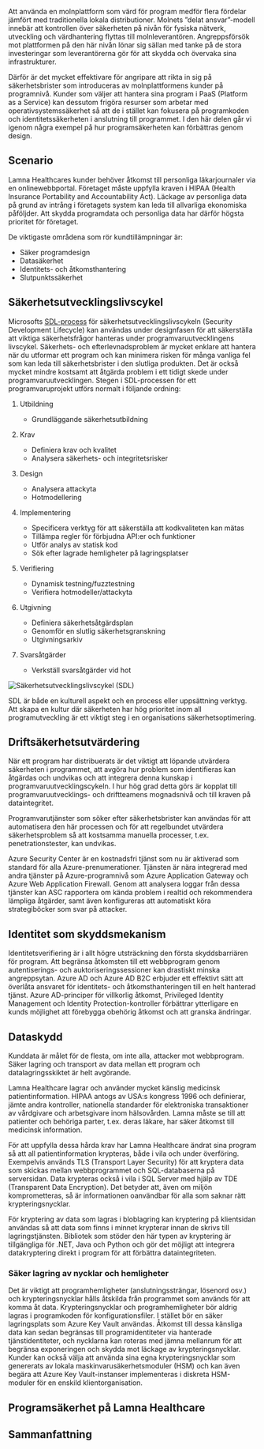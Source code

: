 Att använda en molnplattform som värd för program medför flera fördelar jämfört med traditionella lokala distributioner. Molnets ”delat ansvar”-modell innebär att kontrollen över säkerheten på nivån för fysiska nätverk, utveckling och värdhantering flyttas till molnleverantören. Angreppsförsök mot plattformen på den här nivån lönar sig sällan med tanke på de stora investeringar som leverantörerna gör för att skydda och övervaka sina infrastrukturer.

Därför är det mycket effektivare för angripare att rikta in sig på säkerhetsbrister som introduceras av molnplattformens kunder på programnivå. Kunder som väljer att hantera sina program i PaaS (Platform as a Service) kan dessutom frigöra resurser som arbetar med operativsystemssäkerhet så att de i stället kan fokusera på programkoden och identitetssäkerheten i anslutning till programmet. I den här delen går vi igenom några exempel på hur programsäkerheten kan förbättras genom design.

## <a name="scenario"></a>Scenario

Lamna Healthcares kunder behöver åtkomst till personliga läkarjournaler via en onlinewebbportal. Företaget måste uppfylla kraven i HIPAA (Health Insurance Portability and Accountability Act). Läckage av personliga data på grund av intrång i företagets system kan leda till allvarliga ekonomiska påföljder. Att skydda programdata och personliga data har därför högsta prioritet för företaget.

De viktigaste områdena som rör kundtillämpningar är:

- Säker programdesign
- Datasäkerhet
- Identitets- och åtkomsthantering
- Slutpunktssäkerhet

## <a name="security-development-lifecycle"></a>Säkerhetsutvecklingslivscykel

Microsofts [SDL-process](https://www.microsoft.com/en-us/sdl) för säkerhetsutvecklingslivscykeln (Security Development Lifecycle) kan användas under designfasen för att säkerställa att viktiga säkerhetsfrågor hanteras under programvaruutvecklingens livscykel. Säkerhets- och efterlevnadsproblem är mycket enklare att hantera när du utformar ett program och kan minimera risken för många vanliga fel som kan leda till säkerhetsbrister i den slutliga produkten. Det är också mycket mindre kostsamt att åtgärda problem i ett tidigt skede under programvaruutvecklingen. Stegen i SDL-processen för ett programvaruprojekt utförs normalt i följande ordning:

1. Utbildning

    - Grundläggande säkerhetsutbildning

1. Krav

    - Definiera krav och kvalitet
    - Analysera säkerhets- och integritetsrisker
 
1. Design

    - Analysera attackyta
    - Hotmodellering
 
1. Implementering

    - Specificera verktyg för att säkerställa att kodkvaliteten kan mätas
    - Tillämpa regler för förbjudna API:er och funktioner
    - Utför analys av statisk kod
    - Sök efter lagrade hemligheter på lagringsplatser
 
1. Verifiering

    - Dynamisk testning/fuzztestning
    - Verifiera hotmodeller/attackyta
 
1. Utgivning

    - Definiera säkerhetsåtgärdsplan
    - Genomför en slutlig säkerhetsgranskning
    - Utgivningsarkiv
 
1. Svarsåtgärder 

    - Verkställ svarsåtgärder vid hot

![Säkerhetsutvecklingslivscykel (SDL)](../media/sdl.png)

SDL är både en kulturell aspekt och en process eller uppsättning verktyg. Att skapa en kultur där säkerheten har hög prioritet inom all programutveckling är ett viktigt steg i en organisations säkerhetsoptimering.

<!-- Bear in mind that the migration of un-modified applications (especially COTS procured software systems) will not be able to perform many of the steps listed above.
 -->

## <a name="operational-security-assessment"></a>Driftsäkerhetsutvärdering

När ett program har distribuerats är det viktigt att löpande utvärdera säkerheten i programmet, att avgöra hur problem som identifieras kan åtgärdas och undvikas och att integrera denna kunskap i programvaruutvecklingscykeln. I hur hög grad detta görs är kopplat till programvaruutvecklings- och driftteamens mognadsnivå och till kraven på dataintegritet.

Programvarutjänster som söker efter säkerhetsbrister kan användas för att automatisera den här processen och för att regelbundet utvärdera säkerhetsproblem så att kostsamma manuella processer, t.ex. penetrationstester, kan undvikas.

Azure Security Center är en kostnadsfri tjänst som nu är aktiverad som standard för alla Azure-prenumerationer. Tjänsten är nära integrerad med andra tjänster på Azure-programnivå som Azure Application Gateway och Azure Web Application Firewall. Genom att analysera loggar från dessa tjänster kan ASC rapportera om kända problem i realtid och rekommendera lämpliga åtgärder, samt även konfigureras att automatiskt köra strategiböcker som svar på attacker.

<!-- SDL culture
Key Vault / MSI
CSE = App  -> DB & App Storage
Mention approach of code scanning & SDL
Scanning for passwords - Git
 -->

## <a name="identity-as-the-perimeter"></a>Identitet som skyddsmekanism

Identitetsverifiering är i allt högre utsträckning den första skyddsbarriären för program. Att begränsa åtkomsten till ett webbprogram genom autentiserings- och auktoriseringssessioner kan drastiskt minska angreppsytan. Azure AD och Azure AD B2C erbjuder ett effektivt sätt att överlåta ansvaret för identitets- och åtkomsthanteringen till en helt hanterad tjänst. Azure AD-principer för villkorlig åtkomst, Privileged Identity Management och Identity Protection-kontroller förbättrar ytterligare en kunds möjlighet att förebygga obehörig åtkomst och att granska ändringar.

## <a name="data-protection"></a>Dataskydd

Kunddata är målet för de flesta, om inte alla, attacker mot webbprogram. Säker lagring och transport av data mellan ett program och datalagringsskiktet är helt avgörande.

Lamna Healthcare lagrar och använder mycket känslig medicinsk patientinformation. HIPAA antogs av USA:s kongress 1996 och definierar, jämte andra kontroller, nationella standarder för elektroniska transaktioner av vårdgivare och arbetsgivare inom hälsovården. Lamna måste se till att patienter och behöriga parter, t.ex. deras läkare, har säker åtkomst till medicinsk information.

För att uppfylla dessa hårda krav har Lamna Healthcare ändrat sina program så att all patientinformation krypteras, både i vila och under överföring. Exempelvis används TLS (Transport Layer Security) för att kryptera data som skickas mellan webbprogrammet och SQL-databaserna på serversidan. Data krypteras också i vila i SQL Server med hjälp av TDE (Transparent Data Encryption). Det betyder att, även om miljön komprometteras, så är informationen oanvändbar för alla som saknar rätt krypteringsnycklar.

För kryptering av data som lagras i bloblagring kan kryptering på klientsidan användas så att data som finns i minnet krypterar innan de skrivs till lagringstjänsten. Bibliotek som stöder den här typen av kryptering är tillgängliga för .NET, Java och Python och gör det möjligt att integrera datakryptering direkt i program för att förbättra dataintegriteten.

### <a name="secure-key-and-secret-storage"></a>Säker lagring av nycklar och hemligheter

Det är viktigt att programhemligheter (anslutningssträngar, lösenord osv.) och krypteringsnycklar hålls åtskilda från programmet som används för att komma åt data. Krypteringsnycklar och programhemligheter bör aldrig lagras i programkoden för konfigurationsfiler. I stället bör en säker lagringsplats som Azure Key Vault användas. Åtkomst till dessa känsliga data kan sedan begränsas till programidentiteter via hanterade tjänstidentiteter, och nycklarna kan roteras med jämna mellanrum för att begränsa exponeringen och skydda mot läckage av krypteringsnycklar. Kunder kan också välja att använda sina egna krypteringsnycklar som genererats av lokala maskinvarusäkerhetsmoduler (HSM) och kan även begära att Azure Key Vault-instanser implementeras i diskreta HSM-moduler för en enskild klientorganisation.

<!-- ### Secure and immutable file storage

All Azure storage accounts are encrypted by default using Microsoft managed keys. Azure customers also have the ability to use their own encryption keys (BYOK) to encrypt blob, file and queue data so that even the hosting provider has no access to unencrypted data. Data immutability is often required for auditing purposes or when legal disputes call for data to be effectively frozen for a determined amount of time. Azure has recently introduced an [immutable data storage](https://docs.microsoft.com/en-us/azure/storage/blobs/storage-blob-immutable-storage) option known as Write-Once, Read many (WORM) for this scenario. -->

## <a name="application-security-at-lamna-healthcare"></a>Programsäkerhet på Lamna Healthcare

## <a name="summary"></a>Sammanfattning
